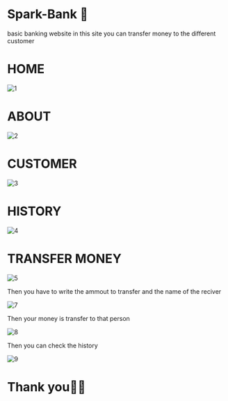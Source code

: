 <h1 style="font-weight:bold">Spark-Bank &#127974;</h1>
basic banking website in this site you can transfer money to the different customer
<h1>HOME</h1>

![1](https://user-images.githubusercontent.com/73159092/105991404-bcf81500-60c9-11eb-962d-0dcf81c9145b.PNG)

<h1>ABOUT</h1>


![2](https://user-images.githubusercontent.com/73159092/105991959-7820ae00-60ca-11eb-8132-2c4b6a87c861.PNG)

<h1>CUSTOMER</h1>

![3](https://user-images.githubusercontent.com/73159092/105992072-a3a39880-60ca-11eb-98d4-b684e568a17a.PNG)


<h1>HISTORY</h1>


![4](https://user-images.githubusercontent.com/73159092/105992195-cfbf1980-60ca-11eb-8a2c-12c23eb2b5cf.PNG)


<h1>TRANSFER MONEY</h1>


![5](https://user-images.githubusercontent.com/73159092/105992321-fa10d700-60ca-11eb-8a10-5f23a0698b15.PNG)


<p>Then you have to write the ammout to transfer and the name of the reciver </p>



![7](https://user-images.githubusercontent.com/73159092/105992625-5ffd5e80-60cb-11eb-979d-3bce56aa2cd9.PNG)



<p>Then your money is transfer to that person</p>



![8](https://user-images.githubusercontent.com/73159092/105992836-96d37480-60cb-11eb-8792-02104ed6c779.PNG)


<p>Then you can check the history</p>

![9](https://user-images.githubusercontent.com/73159092/105993134-00ec1980-60cc-11eb-9e9d-bbc906f26a80.PNG)

<h1>Thank you&#128103;&#127995;</h1>
